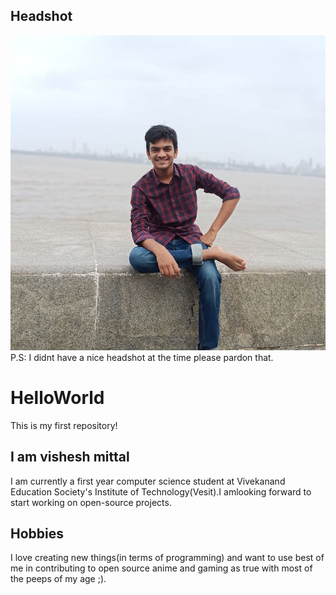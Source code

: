 ## Headshot
![headshot](67558657_2491841571102923_3749298362537476096_o.jpg)
P.S: I didnt have a nice headshot at the time please pardon that.
# HelloWorld
This is my first repository!
## I am vishesh mittal
I am currently a first year computer science student at Vivekanand Education Society's Institute of Technology(Vesit).I amlooking forward to start working on open-source projects.
## Hobbies
I love creating new things(in terms of programming) and want to use best of me in contributing to open source  anime and gaming as true with most of the peeps of my age ;).
